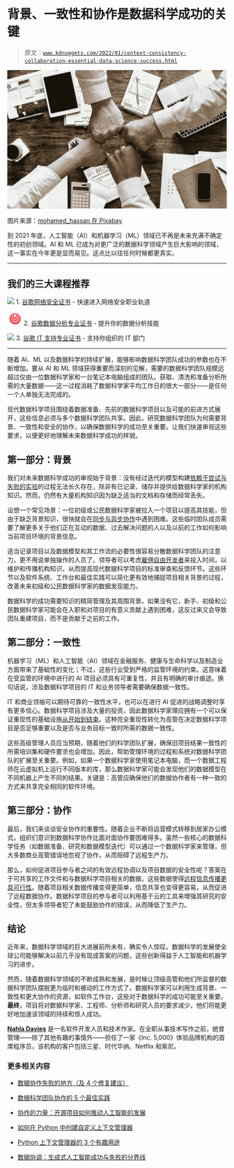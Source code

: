 # 背景、一致性和协作是数据科学成功的关键

> 原文：[`www.kdnuggets.com/2022/01/context-consistency-collaboration-essential-data-science-success.html`](https://www.kdnuggets.com/2022/01/context-consistency-collaboration-essential-data-science-success.html)

![背景、一致性和协作是数据科学成功的关键](img/eba3ec9dd5a225ac24e4c0d429d0bf0e.png)

图片来源：[mohamed_hassan 在 Pixabay](https://pixabay.com/users/mohamed_hassan-5229782/)

到 2021 年底，人工智能（AI）和机器学习（ML）领域已不再是未来充满不确定性的初创领域。AI 和 ML 已成为对更广泛的数据科学领域产生巨大影响的领域，这一事实在今年更是显而易见。这点比以往任何时候都更真实。

* * *

## 我们的三大课程推荐

![](img/0244c01ba9267c002ef39d4907e0b8fb.png) 1\. [谷歌网络安全证书](https://www.kdnuggets.com/google-cybersecurity) - 快速进入网络安全职业轨道

![](img/e225c49c3c91745821c8c0368bf04711.png) 2\. [谷歌数据分析专业证书](https://www.kdnuggets.com/google-data-analytics) - 提升你的数据分析技能

![](img/0244c01ba9267c002ef39d4907e0b8fb.png) 3\. [谷歌 IT 支持专业证书](https://www.kdnuggets.com/google-itsupport) - 支持你组织的 IT 部门

* * *

随着 AI、ML 以及数据科学的持续扩展，能够影响数据科学团队成功的参数也在不断增加。要从 AI 和 ML 领域获得重要而深刻的见解，需要的数据科学团队规模远超过仅由一位数据科学家和一台笔记本电脑组成的团队。获取、清洗和准备分析所需的大量数据——这一过程消耗了数据科学家平均工作日的很大一部分——是任何一个人单独无法完成的。

现代数据科学项目围绕着数据准备、先前的数据科学项目以及可能的前进方式展开，这些信息必须与多个数据科学团队共享。因此，研究数据科学团队为何需要背景、一致性和安全的协作，以确保数据科学的成功至关重要。让我们快速审视这些要求，以便更好地理解未来数据科学成功的样貌。

## 第一部分：背景

我们对未来数据科学成功的审视始于背景：没有经过迭代的模型构建[依赖于尝试与失败的实验](https://phoenixnap.com/kb/nosql-data-modeling)的过程无法长久存在，除非有已记录、储存并提供给数据科学家的机构知识。然而，仍然有大量机构知识因为缺乏适当的文档和存储而经常丢失。

设想一个常见场景：一位初级或公民数据科学家被拉入一个项目以提高其技能，但由于缺乏背景知识，很快就会在[同步与异步协作](https://www.geeksforgeeks.org/difference-between-synchronous-and-asynchronous-transmission/)中遇到困难。这些临时团队成员需要了解更多关于他们正在互动的数据、过去解决问题的人以及以前的工作如何影响当前项目环境的背景信息。

适当记录项目以及数据模型和其工作流的必要性很容易分散数据科学团队的注意力，更不用说单独操作的人员了。领导者可以考虑[雇佣自由开发者](https://www.waveapps.com/freelancing/web-development/front-end-developer-salary)来投入时间，以维护和传播机构知识，从而提高现代数据科学项目的标准审查和反馈环节。这些环节以及软件系统、工作台和最佳实践可以简化更有效地捕捉项目相关背景的过程，改善未来初级和公民数据科学家的数据发现能力。

数据科学的成功需要知识的精简管理及其周围背景。如果没有它，新手、初级和公民数据科学家可能会在入职和对项目的有意义贡献上遇到困难，这反过来又会导致团队重建项目，而不是贡献于之前的工作。

## 第二部分：一致性

机器学习（ML）和人工智能（AI）领域在金融服务、健康与生命科学以及制造业方面带来了基础性的变化；不过，这些行业受到严格的监管环境的约束。这意味着在受监管的环境中进行的 AI 项目必须具有可重复性，并且有明确的审计痕迹。换句话说，涉及数据科学项目的 IT 和业务领导者需要确保数据一致性。

IT 和商业领袖可以期待可靠的一致性水平，也可以在进行 AI 促进的战略调整时享有更多信心。数据科学项目涉及大量的投资，因此数据科学家理应拥有一个可以保证重现性的基础设施[从开始到结束](https://fiorreports.com/why-context-consistency-and-collaboration-are-the-keys-to-data-science-success/)。这种完全重现性转化为高管在决定数据科学项目是否足够重要以及是否与业务目标一致时所需的数据一致性。

这些高级管理人员应当预期，随着他们的科学团队扩展，确保旧项目结果一致性的所需培训集和硬件要求也会增加。因此，帮助管理环境的过程和系统对数据科学团队的扩展至关重要。例如，如果一个数据科学家使用笔记本电脑，而一个数据工程师在云虚拟机上运行不同版本的库，那么数据科学家可能会发现他们的数据模型在不同机器上产生不同的结果。关键是：高管应确保他们的数据协作者有一种一致的方式来共享完全相同的软件环境。

## 第三部分：协作

最后，我们来谈谈安全协作的重要性。随着企业不断将运营模式转移到居家办公模式，组织们意识到数据科学协作比面对面协作要困难得多。虽然一些核心的数据科学任务（如数据准备、研究和数据模型迭代）可以通过一个数据科学家来管理，但大多数商业高管错误地忽视了协作，从而阻碍了远程生产力。

那么，如何促进项目参与者之间的有效远程协调以及项目数据的安全性呢？答案在于可共享的工作文件和与数据科学项目相关的数据，这些数据使得[远程信息传播更具可行性](https://nordicapis.com/top-3-global-standards-that-impact-personal-data-sharing-with-apis/)。随着项目相关数据传播变得更简单，信息共享也变得更容易，从而促进了远程数据协作。数据科学项目的参与者可以利用基于云的工具来增强其研究的安全性，但太多领导者犯了未能鼓励协作的错误，从而降低了生产力。

## 结论

近年来，数据科学领域的巨大进展前所未有，确实令人惊叹。数据科学的发展使全球公司能够解决以前几乎没有现成答案的问题，这些创新得益于人工智能和机器学习的进步。

然而，随着数据科学领域的不断成熟和发展，是时候让顶级高管和他们所监督的数据科学团队摆脱更为临时和被动的工作方式了。数据科学家可以利用生成背景、一致性和更大协作的资源，如软件工作台，这些对于数据科学的成功可能至关重要。**最终**，项目将对数据科学家、工程师、分析师和研究人员的要求减少，他们将能更好地加速该领域的持续和惊人成功。

**[Nahla Davies](http://nahlawrites.com/)** 是一名软件开发人员和技术作家。在全职从事技术写作之前，她曾管理——除了其他有趣的事情外——担任了一家《Inc. 5,000》体验品牌机构的首席程序员，该机构的客户包括三星、时代华纳、Netflix 和索尼。

### 更多相关内容

+   [数据协作失败的地方（及 4 个修复建议）](https://www.kdnuggets.com/2023/01/collaboration-fails-around-data-4-tips-fixing.html)

+   [数据科学团队协作的 5 个最佳实践](https://www.kdnuggets.com/2023/06/5-best-practices-data-science-team-collaboration.html)

+   [协作的力量：开源项目如何推动人工智能的发展](https://www.kdnuggets.com/2023/08/power-collaboration-opensource-projects-advancing-ai.html)

+   [如何在 Python 中创建自定义上下文管理器](https://www.kdnuggets.com/how-to-create-custom-context-managers-in-python)

+   [Python 上下文管理器的 3 个有趣用途](https://www.kdnuggets.com/3-interesting-uses-of-python-context-managers)

+   [数据协调：生成式人工智能成功与失败的分界线](https://www.kdnuggets.com/2024/07/astronomer/data-orchestration-the-dividing-line-between-generative-ai-success-and-failure)
